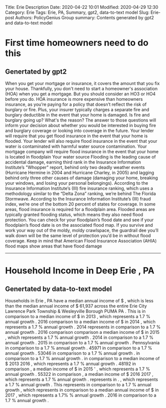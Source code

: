 Title: Erie Description
Date: 2020-04-22 10:01
Modified: 2020-04-29 12:30
Category: Erie
Tags: Erie, PA, Summary, gpt2, data-to-text model
Slug: Erie-post
Authors: PolicyGenius Group
summary: Contents generated by gpt2 and data-to-text model
# First time homeowners need to do this
## Genertated by gpt2
When you get your mortgage or insurance, it covers the amount that you fix your house. Thankfully, you don't need to start a homeowner's association (HOA) when you get a mortgage. But you should consider an HO3 or HO4 before you do. HOA insurance is more expensive than homeowners insurance, as you’re paying for a policy that doesn’t reflect the risk of burglary or fire. Plus, your insurer typically charges a separate fire and burglary deductible in the event that your home is damaged.
Is fire and burglary going up? What's the reason? The answer to those questions will inform your decision about whether you would be interested in buying fire and burglary coverage or looking into coverage in the future.
Your lender will require that you get flood insurance in the event that your home is flooded. Your lender will also require flood insurance in the event that your water is contaminated with harmful water source contamination.
Your mortgage company will require flood insurance in the event that your home is located in floodplain
Your water source
Flooding is the leading cause of accidental damage, earning third rank in the Insurance Information Institute’s "Whopper" report, behind only two deadly weather events (Hurricane Hermine in 2004 and Hurricane Charley, in 2005) and lagging behind only three other causes of damage (damaging your home, breaking your windows, and losing your personal belongings).
According to the Insurance Information Institute’s (III) fire insurance ranking, which uses a methodology similar to the “Delta Zona” ranking, we’re behind The Florida Stormwave.
According to the Insurance Information Institute’s (III) fraud index, we’re one of the bottom 20 percent of states for coverage.
In some areas, flood insurance is required for a floodplain area. Flooded areas are typically granted flooding status, which means they also need flood protection. You can check for your floodplain’s flood date and see if your floodplain’s flood date is on the associated flood map.
If you survive and work your way out of the moldy, moldy crawlspace, the guardrail dee you’ll walk down will be the same level of protection you’d be in without flood coverage. Keep in mind that American Flood Insurance Association (AHIA) flood maps show areas that have flood damage
***

# Household Income in Deep Erie , PA
## Genertated by data-to-text model
Households in Erie , PA have a median annual income of $ <unk> , which is less than the median annual income of $ 61,937 across the entire Erie City Lawrence Park Township & Wesleyville Borough PUMA PA . This is in comparison to a median income of $ <unk> in 2013 , which represents a 1.7 % annual growth . 2016 comparison to a median income of $ <unk> in 2014 , which represents a 1.7 % annual growth . 2014 represents in comparison to a 1.7 % annual growth . 2016 comparison comparison a median income of $ <unk> in 2015 , which represents a 1.7 % annual growth . 2014 in comparison to a 1.7 % annual growth . 2015 in comparison to a 1.7 % annual growth . Pennsylvania in comparison to a 1.7 % annual growth . 45971 in comparison to a 1.7 % annual growth . 53046 in comparison to a 1.7 % annual growth . <ent> in comparison to a 1.7 % annual growth . in comparison to a median income of $ <unk> 2013 2016 , which represents a 1.7 % annual growth . 48192 in comparison , a median income of $ <unk> in 2015 ' <unk> , which represents a 1.7 % annual growth . 55322 in comparison , a median income of $ <unk> 2016 2017 , which represents a 1.7 % annual growth . represents in . , which represents a 1.7 % annual growth . This represents in comparison to a 1.7 % annual growth , which represents in comparison to a median annual income of $ <unk> in 2017 , which represents a 1.7% % annual growth . 2016 in comparison to a 1.7 % annual growth .

